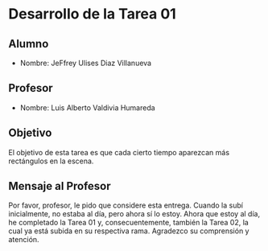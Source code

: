 # Desarrollo de la Tarea 01

## Alumno
- Nombre: JeFfrey Ulises Diaz Villanueva

## Profesor
- Nombre: Luis Alberto Valdivia Humareda

## Objetivo
El objetivo de esta tarea es que cada cierto tiempo aparezcan más rectángulos en la escena.

## Mensaje al Profesor
Por favor, profesor, le pido que considere esta entrega. Cuando la subí inicialmente, no estaba al día, pero ahora sí lo estoy. 
Ahora que estoy al día, he completado la Tarea 01 y, consecuentemente, también la Tarea 02, 
la cual ya está subida en su respectiva rama. Agradezco su comprensión y atención.
